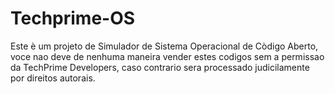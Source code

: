 # Techprime-OS
Este è um projeto de Simulador de Sistema Operacional de Còdigo Aberto, voce nao deve de nenhuma maneira vender estes codigos sem a permissao da TechPrime Developers, caso contrario sera processado judicilamente por direitos autorais.
